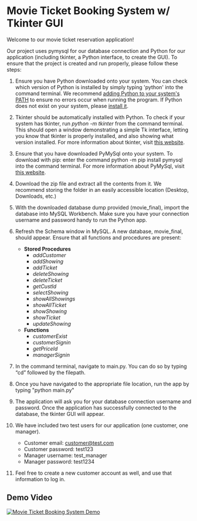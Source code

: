 # Movie Ticket Booking System w/ Tkinter GUI
Welcome to our movie ticket reservation application!  

Our project uses pymysql for our database connection and Python for our application (including tkinter, a
Python interface, to create the GUI). To ensure that the project is created and run properly, please follow
these steps:  

1) Ensure you have Python downloaded onto your system. You can check which version of Python 
is installed by simply typing 'python' into the command terminal. We recommend [adding Python to your system's PATH](https://www.makeuseof.com/python-windows-path/)
to ensure no errors occur when running the program. 
If Python does not exist on your system, please [install it](https://www.tomshardware.com/how-to/install-python-on-windows-10-and-11).  

2) Tkinter should be automatically installed with Python. To check if your system has tkinter, run
*python -m tkinter* from the command terminal. This should open a window demonstrating a
simple Tk interface, letting you know that tkinter is properly installed, and also showing what
version installed. For more information about tkinter, visit [this website](https://docs.python.org/3/library/tkinter.html).  

3) Ensure that you have downloaded PyMySql onto your system. To download with pip: enter the
command python -m pip install pymysql into the command terminal. For more information about
PyMySql, visit [this website](https://pypi.org/project/PyMySQL/).  

4) Download the zip file and extract all the contents from it. We recommend storing the folder in an easily accessible location (Desktop, Downloads, etc.)  

5) With the downloaded database dump provided (movie_final), import the database into MySQL Workbench. Make sure you have your connection username and password 
handy to run the Python app.  

6) Refresh the Schema window in MySQL. A new database, movie_final, should appear. Ensure that all functions and procedures are present:  
   - **Stored Procedures**
      - *addCustomer*
      - *addShowing*
      - *addTicket*
      - *deleteShowing*
      - *deleteTicket*
      - *getCustId*
      - *selectShowing*
      - *showAllShowings*
      - *showAllTicket*
      - *showShowing*
      - *showTicket*
      - *updateShowing*
   - **Functions**
      - *customerExist*
      - *customerSignin*
      - *getPriceId*
      - *managerSignin*  

7) In the command terminal, navigate to main.py. You can do so by typing “cd” followed by the filepath.  

8) Once you have navigated to the appropriate file location, run the app by typing "python main.py"  

9) The application will ask you for your database connection username and password. Once the application has successfully connected to the database, 
the tkinter GUI will appear.  

10) We have included two test users for our application (one customer, one manager).
    - Customer email: customer@test.com
    - Customer password: test123
    - Manager username: test_manager
    - Manager password: test1234  

11) Feel free to create a new customer account as well, and use that information to log in.

## Demo Video  
[![Movie Ticket Booking System Demo](https://github.com/jaimesi/Movie-Ticket-Booking-System/master/assets/thumbnail.jpg)](https://youtu.be/7uTTbUk_my0)
